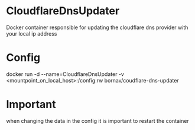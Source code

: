 # CloudflareDnsUpdater

Docker container responsible for updating the cloudflare dns provider with your local ip address

# Config

docker run -d --name=CloudflareDnsUpdater -v <mountpoint_on_local_host>:/config:rw bornav/coudflare-dns-updater


# Important
when changing the data in the config it is important to restart the container
